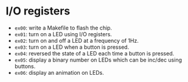 # I/O registers

- `ex00`: write a Makefile to flash the chip.
- `ex01`: turn on a LED using I/O registers.
- `ex02`: turn on and off a LED at a frequency of 1Hz.
- `ex03`: turn on a LED when a button is pressed.
- `ex04`: reversed the state of a LED each time a button is pressed.
- `ex05`: display a binary number on LEDs which can be inc/dec using buttons.
- `ex06`: display an animation on LEDs.
